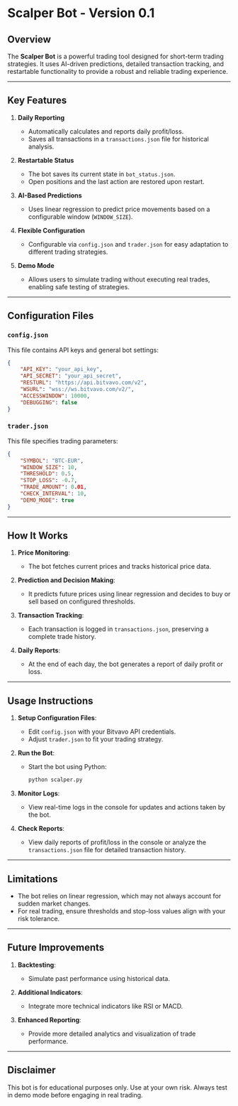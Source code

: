 
# Scalper Bot - Version 0.1

## Overview

The **Scalper Bot** is a powerful trading tool designed for short-term trading strategies. It uses AI-driven predictions, detailed transaction tracking, and restartable functionality to provide a robust and reliable trading experience.

---

## Key Features

1. **Daily Reporting**
   - Automatically calculates and reports daily profit/loss.
   - Saves all transactions in a `transactions.json` file for historical analysis.

2. **Restartable Status**
   - The bot saves its current state in `bot_status.json`.
   - Open positions and the last action are restored upon restart.

3. **AI-Based Predictions**
   - Uses linear regression to predict price movements based on a configurable window (`WINDOW_SIZE`).

4. **Flexible Configuration**
   - Configurable via `config.json` and `trader.json` for easy adaptation to different trading strategies.

5. **Demo Mode**
   - Allows users to simulate trading without executing real trades, enabling safe testing of strategies.

---

## Configuration Files

### `config.json`

This file contains API keys and general bot settings:

```json
{
    "API_KEY": "your_api_key",
    "API_SECRET": "your_api_secret",
    "RESTURL": "https://api.bitvavo.com/v2",
    "WSURL": "wss://ws.bitvavo.com/v2/",
    "ACCESSWINDOW": 10000,
    "DEBUGGING": false
}
```

### `trader.json`

This file specifies trading parameters:

```json
{
    "SYMBOL": "BTC-EUR",
    "WINDOW_SIZE": 10,
    "THRESHOLD": 0.5,
    "STOP_LOSS": -0.7,
    "TRADE_AMOUNT": 0.01,
    "CHECK_INTERVAL": 10,
    "DEMO_MODE": true
}
```

---

## How It Works

1. **Price Monitoring**:
   - The bot fetches current prices and tracks historical price data.

2. **Prediction and Decision Making**:
   - It predicts future prices using linear regression and decides to buy or sell based on configured thresholds.

3. **Transaction Tracking**:
   - Each transaction is logged in `transactions.json`, preserving a complete trade history.

4. **Daily Reports**:
   - At the end of each day, the bot generates a report of daily profit or loss.

---

## Usage Instructions

1. **Setup Configuration Files**:
   - Edit `config.json` with your Bitvavo API credentials.
   - Adjust `trader.json` to fit your trading strategy.

2. **Run the Bot**:
   - Start the bot using Python:  
     ```bash
     python scalper.py
     ```

3. **Monitor Logs**:
   - View real-time logs in the console for updates and actions taken by the bot.

4. **Check Reports**:
   - View daily reports of profit/loss in the console or analyze the `transactions.json` file for detailed transaction history.

---

## Limitations

- The bot relies on linear regression, which may not always account for sudden market changes.
- For real trading, ensure thresholds and stop-loss values align with your risk tolerance.

---

## Future Improvements

1. **Backtesting**:
   - Simulate past performance using historical data.

2. **Additional Indicators**:
   - Integrate more technical indicators like RSI or MACD.

3. **Enhanced Reporting**:
   - Provide more detailed analytics and visualization of trade performance.

---

## Disclaimer

This bot is for educational purposes only. Use at your own risk. Always test in demo mode before engaging in real trading.
